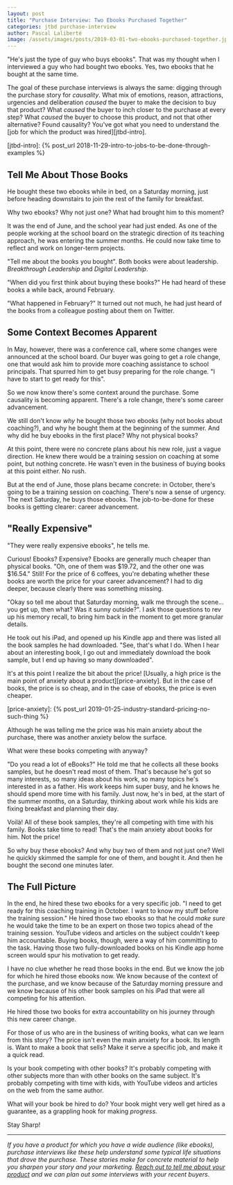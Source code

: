 ```yaml
---
layout: post
title: "Purchase Interview: Two Ebooks Purchased Together"
categories: jtbd purchase-interview
author: Pascal Laliberté
image: /assets/images/posts/2019-03-01-two-ebooks-purchased-together.jpg
---
```


"He's just the type of guy who buys ebooks". That was my thought when I interviewed a guy who had bought two ebooks. Yes, two ebooks that he bought at the same time.

The goal of these purchase interviews is always the same: digging through the purchase story for _causality_. What mix of emotions, reason, attractions, urgencies and deliberation _caused_ the buyer to make the decision to buy that product? What _caused_ the buyer to inch closer to the purchase at every step? What _caused_ the buyer to choose this product, and not that other alternative? Found causality? You've got what you need to understand the [job for which the product was hired][jtbd-intro].

[jtbd-intro]: {% post_url 2018-11-29-intro-to-jobs-to-be-done-through-examples %}

## Tell Me About Those Books

He bought these two ebooks while in bed, on a Saturday morning, just before heading downstairs to join the rest of the family for breakfast. 

Why two ebooks? Why not just one? What had brought him to this moment?

It was the end of June, and the school year had just ended. As one of the people working at the school board on the strategic direction of its teaching approach, he was entering the summer months. He could now take time to reflect and work on longer-term projects.

"Tell me about the books you bought". Both books were about leadership. _Breakthrough Leadership_ and _Digital Leadership_.

"When did you first think about buying these books?" He had heard of these books a while back, around February.

"What happened in February?" It turned out not much, he had just heard of the books from a colleague posting about them on Twitter.

## Some Context Becomes Apparent

In May, however, there was a conference call, where some changes were announced at the school board. Our buyer was going to get a role change, one that would ask him to provide more coaching assistance to school principals. That spurred him to get busy preparing for the role change. "I have to start to get ready for this".

So we now know there's some context around the purchase. Some causality is becoming apparent. There's a role change, there's some career advancement.

We still don't know _why_ he bought those two ebooks (why not books about coaching?), and why he bought them at the beginning of the summer. And why did he buy ebooks in the first place? Why not physical books?

At this point, there were no concrete plans about his new role, just a vague direction. He knew there would be a training session on coaching at some point, but nothing concrete. He wasn't even in the business of buying books at this point either. No rush.

But at the end of June, those plans became concrete: in October, there's going to be a training session on coaching. There's now a sense of urgency. The next Saturday, he buys those ebooks. The job-to-be-done for these books is getting clearer: career advancement.

## "Really Expensive"

"They were really expensive ebooks", he tells me. 

Curious! Ebooks? Expensive? Ebooks are generally much cheaper than physical books. "Oh, one of them was $19.72, and the other one was $16.54." Still! For the price of 6 coffees, you're debating whether these books are worth the price for your career advancement? I had to dig deeper, because clearly there was something missing.

"Okay so tell me about that Saturday morning, walk me through the scene... you get up, then what? Was it sunny outside?". I ask those questions to rev up his memory recall, to bring him back in the moment to get more granular details.

He took out his iPad, and opened up his Kindle app and there was listed all the book samples he had downloaded. "See, that's what I do. When I hear about an interesting book, I go out and immediately download the book sample, but I end up having so many downloaded".

It's at this point I realize the bit about the price! [Usually, a high price is the main point of anxiety about a product][price-anxiety]. But in the case of books, the price is so cheap, and in the case of ebooks, the price is even cheaper.

[price-anxiety]: {% post_url 2019-01-25-industry-standard-pricing-no-such-thing %}

Although he was telling me the price was his main anxiety about the purchase, there was another anxiety below the surface.

What were these books competing with anyway?

"Do you read a lot of eBooks?" He told me that he collects all these books samples, but he doesn't read most of them. That's because he's got so many interests, so many ideas about his work, so many topics he's interested in as a father. His work keeps him super busy, and he knows he should spend more time with his family. Just now, he's in bed, at the start of the summer months, on a Saturday, thinking about work while his kids are fixing breakfast and planning their day.

Voilà! All of these book samples, they're all competing with time with his family. Books take time to read! That's the main anxiety about books for him. Not the price!

So why buy these ebooks? And why buy two of them and not just one? Well he quickly skimmed the sample for one of them, and bought it. And then he bought the second one minutes later.

## The Full Picture

In the end, he hired these two ebooks for a very specific job. "I need to get ready for this coaching training in October. I want to know my stuff before the training session." He hired those two ebooks so that he could _make sure_ he would take the time to be an expert on those two topics ahead of the training session. YouTube videos and articles on the subject couldn't keep him accountable. Buying books, though, were a way of him committing to the task. Having those two fully-downloaded books on his Kindle app home screen would spur his motivation to get ready.

I have no clue whether he read those books in the end. But we know the job for which he hired those ebooks now. We know because of the context of the purchase, and we know because of the Saturday morning pressure and we know because of his other book samples on his iPad that were all competing for his attention.

He hired those two books for extra accountability on his journey through this new career change.

For those of us who are in the business of writing books, what can we learn from this story? The price isn't even the main anxiety for a book. Its length is. Want to make a book that sells? Make it serve a specific job, and make it a quick read.

Is your book competing with other books? It's probably competing with other subjects more than with other books on the same subject. It's probably competing with time with kids, with YouTube videos and articles on the web from the same author.

What will your book be hired to do? Your book might very well get hired as a guarantee, as a grappling hook for making _progress_.

Stay Sharp!

---

_If you have a product for which you have a wide audience (like ebooks), purchase interviews like these help understand some typical life situations that drove the purchase. These stories make for concrete material to help you sharpen your story and your marketing. [Reach out to tell me about your product][reach-out] and we can plan out some interviews with your recent buyers._

[reach-out]: mailto:pascal@pascallaliberte.me?subject=Inquiry%20About%20Purchase%20Interviews
